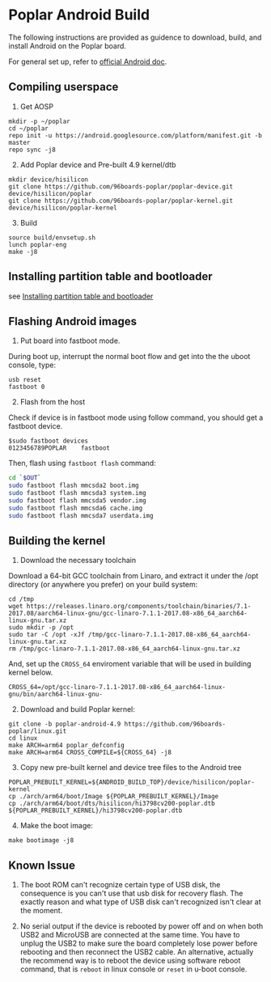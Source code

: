 # Poplar Android Build

The following instructions are provided as guidence to download, build, and install Android on the Poplar board.

For general set up, refer to [official Android doc](https://source.android.com/source/initializing).

## Compiling userspace

1. Get AOSP
```
mkdir -p ~/poplar
cd ~/poplar
repo init -u https://android.googlesource.com/platform/manifest.git -b master
repo sync -j8
```

2. Add Poplar device and Pre-built 4.9 kernel/dtb

```
mkdir device/hisilicon
git clone https://github.com/96boards-poplar/poplar-device.git device/hisilicon/poplar
git clone https://github.com/96boards-poplar/poplar-kernel.git device/hisilicon/poplar-kernel
```

3. Build
```
source build/envsetup.sh
lunch poplar-eng
make -j8
```

## Installing partition table and bootloader

see [Installing partition table and bootloader](ANDROID-Flash.md#installing-partition-table-and-bootloader)

## Flashing Android images

1. Put board into fastboot mode.

During boot up, interrupt the normal boot flow and get into the the uboot console, type: 

```
usb reset
fastboot 0

```

2. Flash from the host

Check if device is in fastboot mode using follow command, you should get a fastboot device.

```
$sudo fastboot devices
0123456789POPLAR	fastboot
```

Then, flash using `fastboot flash` command:

```bash
cd `$OUT`
sudo fastboot flash mmcsda2 boot.img
sudo fastboot flash mmcsda3 system.img
sudo fastboot flash mmcsda5 vendor.img
sudo fastboot flash mmcsda6 cache.img
sudo fastboot flash mmcsda7 userdata.img
```

## Building the kernel

1. Download the necessary toolchain

Download a 64-bit GCC toolchain from Linaro, and extract
it under the /opt directory (or anywhere you prefer) on your build system:

```shell
cd /tmp
wget https://releases.linaro.org/components/toolchain/binaries/7.1-2017.08/aarch64-linux-gnu/gcc-linaro-7.1.1-2017.08-x86_64_aarch64-linux-gnu.tar.xz
sudo mkdir -p /opt
sudo tar -C /opt -xJf /tmp/gcc-linaro-7.1.1-2017.08-x86_64_aarch64-linux-gnu.tar.xz
rm /tmp/gcc-linaro-7.1.1-2017.08-x86_64_aarch64-linux-gnu.tar.xz
```

And, set up the `CROSS_64` enviroment variable that will be used in building kernel below.

```shell
CROSS_64=/opt/gcc-linaro-7.1.1-2017.08-x86_64_aarch64-linux-gnu/bin/aarch64-linux-gnu-
```

2. Download and build Poplar kernel:

```
git clone -b poplar-android-4.9 https://github.com/96boards-poplar/linux.git
cd linux
make ARCH=arm64 poplar_defconfig
make ARCH=arm64 CROSS_COMPILE=${CROSS_64} -j8
```

3. Copy new pre-built kernel and device tree files to the Android tree

```
POPLAR_PREBUILT_KERNEL=${ANDROID_BUILD_TOP}/device/hisilicon/poplar-kernel
cp ./arch/arm64/boot/Image ${POPLAR_PREBUILT_KERNEL}/Image
cp ./arch/arm64/boot/dts/hisilicon/hi3798cv200-poplar.dtb ${POPLAR_PREBUILT_KERNEL}/hi3798cv200-poplar.dtb
```

4. Make the boot image:

```
make bootimage -j8
```

## Known Issue

1. The boot ROM can't recognize certain type of USB disk, the consequence is you can't use that usb disk for recovery flash. The exactly reason and what type of USB disk can't recognized isn't clear at the moment.

2. No serial output if the device is rebooted by power off and on when both USB2 and MicroUSB are connected at the same time. You have to unplug the USB2 to make sure the board completely lose power before rebooting and then reconnect the USB2 cable. An alternative, actually the recommend way is to reboot the device using software reboot command, that is `reboot` in linux console or `reset` in u-boot console.
